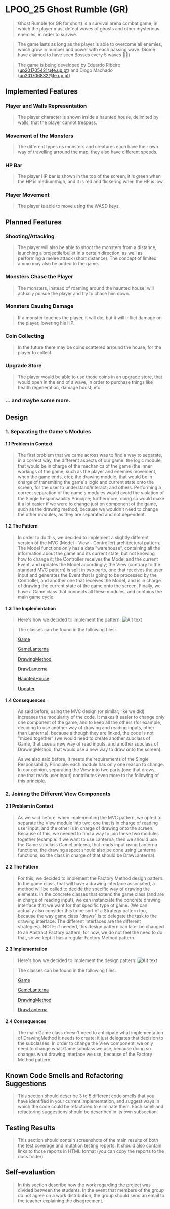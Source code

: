 # LPOO_25 Ghost Rumble (GR)

> Ghost Rumble (or GR for short) is a survival arena combat game, in which the player must defeat waves of ghosts and other mysterious enemies, in order to survive.

> The game lasts as long as the player is able to overcome all enemies, which grow in number and power with each passing wave. (Some have claimed to have seen Bosses every 5 waves 👀👀)

> The game is being developed by Eduardo Ribeiro (up201705421@fe.up.pt) and Diogo Machado (up201706832@fe.up.pt).

## Implemented Features

### Player and Walls Representation
> The player character is shown inside a haunted house, delimited by walls, that the player cannot trespass.

### Movement of the Monsters
> The different types os monsters and creatures each have their own way of travelling arround the map; they also have different speeds.

### HP Bar
> The player HP bar is shown in the top of the screen; it is green when the HP is medium/high, and it is red and flickering when the HP is low.

### Player Movement
> The player is able to move using the WASD keys.

## Planned Features

### Shooting/Attacking
> The player will also be able to shoot the monsters from a distance, launching a projectile/bullet in a certain direction, as well as performing a melee attack (short distance). The concept of limited ammo may also be added to the game.

### Monsters Chase the Player
> The monsters, instead of roaming around the haunted house, will actually pursue the player and try to chase him down.

### Monsters Causing Damage
> If a monster touches the player, it will die, but it will inflict damage on the player, lowering his HP.

### Coin Collecting
> In the future there may be coins scattered arround the house, for the player to collect.

### Upgrade Store
> The player would be able to use those coins in an upgrade store, that would open in the end of a wave, in order to purchase things like health regeneration, damage boost, etc.

### ... and maybe some more.

## Design
### 1. Separating the Game's Modules
#### 1.1 Problem in Context
> The first problem that we came across was to find a way to separate, in a correct way, the different aspects of our game: the logic module, that would be in charge of the mechanics of the game (the inner workings of the game, such as the player and enemies movement, when the game ends, etc); the drawing module, that would be in charge of transmiting the game´s logic and current state onto the screen, for the user to understand/interact; and others. Performing a correct separation of the game's modules would avoid the violation of the Single Responsability Principle; furthermore, doing so would make it a lot easier if we were to change just on component of the game, such as the drawing method, because we wouldn't need to change the other modules, as they are separated and not dependent.

#### 1.2 The Pattern
> In order to do this, we decided to implement a slightly different version of the MVC (Model - View - Controller) architectural pattern. The Model functions only has a data "warehouse", containing all the information about the game and its current state, but not knowing how to change it; the Controller receives the Model and the current Event, and updates the Model accordingly; the View (contrary to the standard MVC pattern) is split in two parts, one that receives the user input and generates the Event that is going to be processed by the Controller, and another one that receives the Model, and is in charge of drawing the current state of the game onto the screen. Finally, we have a Game class that connects all these modules, and contains the main game cycle.

#### 1.3 The Implementation
> Here's how we decided to implement the pattern:
![Alt text](images/UML_MVC/UML_MVC.png)

> The classes can be found in the following files:
>
> [Game](../GhostRumble/src/main/java/com/aor/ghostrumble/Game.java)
>
> [GameLanterna](../GhostRumble/src/main/java/com/aor/ghostrumble/view/GameLanterna.java)
>
> [DrawingMethod](../GhostRumble/src/main/java/com/aor/ghostrumble/view/DrawingMethod.java)
>
> [DrawLanterna](../GhostRumble/src/main/java/com/aor/ghostrumble/view/DrawLanterna.java)
>
> [HauntedHouse](../GhostRumble/src/main/java/com/aor/ghostrumble/model/HauntedHouse.java)
>
> [Updater](../GhostRumble/src/main/java/com/aor/ghostrumble/controller/Updater.java)

#### 1.4 Consequences
> As said before, using the MVC design (or similar, like we did) increases the modularity of the code. It makes it easier to change only one component of the game, and to keep all the others (for example, deciding to use another way of drawing and reading inputs, other than Lanterna), because although they are linked, the code is not "mixed together" (we would need to create another subclass of Game, that uses a new way of read inputs, and another subclass of DrawingMethod, that would use a new way to draw onto the screen).

> As we also said before, it meets the requirements of the Single Responsability Principle: each module has only one reason to change. In our opinion, separating the View into two parts (one that draws, one that reads user input) contributes even more to the following of this principle.

### 2. Joining the Different View Components
#### 2.1 Problem in Context
> As we said before, when implementing the MVC pattern, we opted to separate the View module into two: one that is in charge of reading user input, and the other is in charge of drawing onto the screen. Because of this, we needed to find a way to join these two modules together (example: if we want to use Lanterna, then we should use the Game subclass GameLanterna, that reads input using Lanterna functions; the drawing aspect should also be done using Lanterna functions, so the class in charge of that should be DrawLanterna).
     
#### 2.2 The Pattern
> For this, we decided to implement the Factory Method design pattern. In the game class, that will have a drawing interface associated, a method will be called to decide the specific way of drawing the elements. In the concrete classes that extend the game class (and are in charge of reading input), we can instanciate the concrete drawing interface that we want for that specific type of game. (We can actually also consider this to be sort of a Strategy pattern too, because the way game class "draws" is to delegate the task to the drawing interface. The different interfaces are the different strategies).
> NOTE: if needed, this design pattern can later be changed to an Abstract Factory pattern; for now, we do not feel the need to do that, so we kept it has a regular Factory Method pattern.
     
#### 2.3 Implementation  
> Here's how we decided to implement the design pattern:
![Alt text](images/UML_FactoryMethod_1/UML_FactoryMethod_1.png)

> The classes can be found in the following files:
>
>[Game](../GhostRumble/src/main/java/com/aor/ghostrumble/Game.java)
>
>[GameLanterna](../GhostRumble/src/main/java/com/aor/ghostrumble/view/GameLanterna.java)
>
>[DrawingMethod](../GhostRumble/src/main/java/com/aor/ghostrumble/view/DrawingMethod.java)
>
>[DrawLanterna](../GhostRumble/src/main/java/com/aor/ghostrumble/view/DrawLanterna.java)
        
#### 2.4 Consequences
> The main Game class doesn't need to anticipate what implementation of DrawingMethod it needs to create; it just delegates that decision to the subclasses.
> In order to change the View component, we only need to change what Game subclass we use, because doing so changes what drawing interface we use, because of the Factory Method pattern.

## Known Code Smells and Refactoring Suggestions

> This section should describe 3 to 5 different code smells that you have identified in your current implementation, and suggest ways in which the code could be refactored to eliminate them. Each smell and refactoring suggestions should be described in its own subsection.

## Testing Results

> This section should contain screenshots of the main results of both the test coverage and mutation testing reports. It should also contain links to those reports in HTML format (you can copy the reports to the docs folder).

## Self-evaluation

> In this section describe how the work regarding the project was divided between the students. In the event that members of the group do not agree on a work distribution, the group should send an email to the teacher explaining the disagreement.
